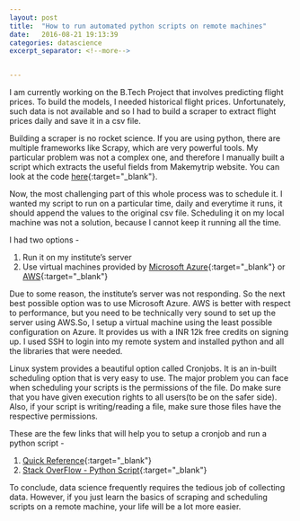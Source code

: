 ```yaml
---
layout: post
title:  "How to run automated python scripts on remote machines"
date:   2016-08-21 19:13:39
categories: datascience
excerpt_separator: <!--more-->


---
```


I am currently working on the B.Tech Project that involves predicting flight prices. To build the models, I needed historical flight prices. Unfortunately, such data is not available and so I had to build a scraper to extract flight prices daily and save it in a csv file.

<!--more-->

Building a scraper is no rocket science. If you are using python, there are multiple frameworks like Scrapy, which are very powerful tools. My particular problem was not a complex one, and therefore I manually built a script which extracts the useful fields from Makemytrip website. You can look at the code [here](https://github.com/achyutjoshi/Flight-Prices-Scraper){:target="_blank"}.

Now, the most challenging part of this whole process was to schedule it. I wanted my script to run on a particular time, daily and everytime it runs, it should append the values to the original csv file. Scheduling it on my local machine was not a solution, because I cannot keep it running all the time.

I had two options - 

1. Run it on my institute’s server
2. Use virtual machines provided by [Microsoft Azure](http://azure.microsoft.com/){:target="_blank"} or [AWS](http://aws.amazon.com){:target="_blank"}

Due to some reason, the institute’s server was not responding. So the next best possible option was to use Microsoft Azure. AWS is better with respect to performance, but you need to be technically very sound to set up the server using AWS.So, I setup a virtual machine using the least possible configuration on Azure. It provides us with a INR 12k free credits on signing up. I used SSH to login into my remote system and installed python and all the libraries that were needed. 

Linux system provides a beautiful option called Cronjobs. It is an in-built scheduling option that is very easy to use. The major problem you can face when scheduling your scripts is the permissions of the file. Do make sure that you have given execution rights to all users(to be on the safer side). Also, if your script is writing/reading a file, make sure those files have the respective permissions. 

These are the few links that will help you to setup a cronjob and run a python script - 

1. [Quick Reference](http://www.adminschoice.com/crontab-quick-reference){:target="_blank"}
2. [Stack OverFlow - Python Script](http://stackoverflow.com/questions/8727935/execute-python-script-on-crontab){:target="_blank"}

To conclude, data science frequently requires the tedious job of collecting data. However, if you just learn the basics of scraping and scheduling scripts on a remote machine, your life will be a lot more easier.

